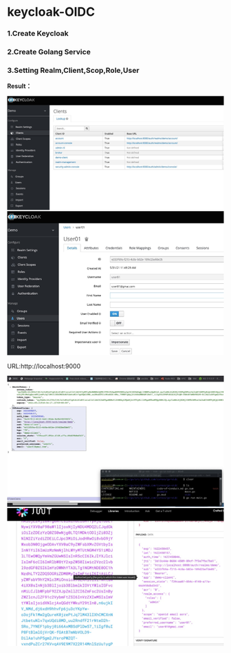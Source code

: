 # keycloak-OIDC

### 1.Create Keycloak

### 2.Create Golang Service

### 3.Setting Realm,Client,Scop,Role,User



**Result：**    

  ![mole](https://github.com/bowwowxx/keycloak-OIDC/blob/main/01.jpg)   
  ![mole](https://github.com/bowwowxx/keycloak-OIDC/blob/main/02.jpg)  

URL:http://localhost:9000

  ![mole](https://github.com/bowwowxx/keycloak-OIDC/blob/main/03.jpg)   
  ![mole](https://github.com/bowwowxx/keycloak-OIDC/blob/main/04.jpg)
